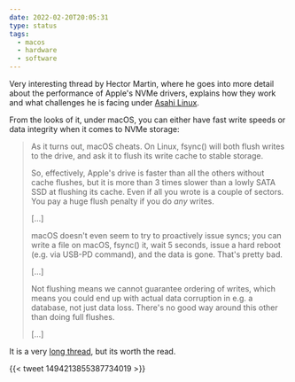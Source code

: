 ```yaml
---
date: 2022-02-20T20:05:31
type: status
tags:
  - macos
  - hardware
  - software
---
```


Very interesting thread by Hector Martin, where he goes into more detail about the performance of Apple's NVMe drivers, explains how they work and what challenges he is facing under [Asahi Linux](https://asahilinux.org/).

From the looks of it, under macOS, you can either have fast write speeds or data integrity when it comes to NVMe storage:

> As it turns out, macOS cheats. On Linux, fsync() will both flush writes to the drive, and ask it to flush its write cache to stable storage.
> 
> So, effectively, Apple's drive is faster than all the others without cache flushes, but it is more than 3 times slower than a lowly SATA SSD at flushing its cache. Even if all you wrote is a couple of sectors. You pay a huge flush penalty if you do *any* writes.
>
> [...]
> 
> macOS doesn't even seem to try to proactively issue syncs; you can write a file on macOS, fsync() it, wait 5 seconds, issue a hard reboot (e.g. via USB-PD command), and the data is gone. That's pretty bad.
>
> [...]
> 
> Not flushing means we cannot guarantee ordering of writes, which means you could end up with actual data corruption in e.g. a database, not just data loss. There's no good way around this other than doing full flushes.
>
> [...]

It is a very [long thread](https://twitter.com/marcan42/status/1494213855387734019), but its worth the read.

{{< tweet 1494213855387734019 >}}
